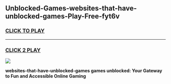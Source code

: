 
## Unblocked-Games-websites-that-have-unblocked-games-Play-Free-fyt6v
<h3>
<a href="https://premium76.site?title=websites-that-have-unblocked-games&ref=20M">CLICK TO PLAY</a></h3>
<hr>

<h3>
<a href="https://premium76.site?title=websites-that-have-unblocked-games&ref=20M">CLICK 2 PLAY</a>
  
</h3>

<a href="https://premium76.site?title=websites-that-have-unblocked-games&ref=19M"><img src="https://clearcache.store/games.png"></a>


**websites-that-have-unblocked-games games unblocked: Your Gateway to Fun and Accessible Online Gaming**
